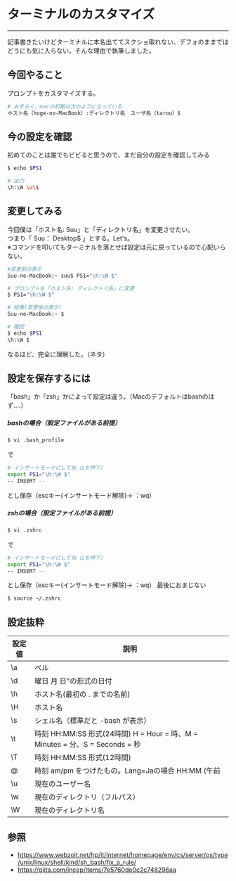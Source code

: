 # ターミナルのカスタマイズ
---
記事書きたいけどターミナルに本名出ててスクショ取れない、デフォのままではどうにも気に入らない。そんな理由で執筆しました。
## 今回やること
プロンプトをカスタマイズする。
```sh
# おそらく、macの初期は次のようになっている
ホスト名（hoge-no-MacBook）:ディレクトリ名　ユーザ名（tarou）$
```

## 今の設定を確認
初めてのことは誰でもビビると思うので、まだ自分の設定を確認してみる
```sh
$ echo $PS1

# 出力
\h:\W \u\$
```

## 変更してみる　
今回僕は「ホスト名: Suu」と「ディレクトリ名」を変更させたい。  
つまり「 Suu： Desktop$ 」とする。Let's。  
※コマンドを叩いてもターミナルを落とせば設定は元に戻っているので心配いらない。
```sh
#変更前の表示
Suu-no-MacBook:~ suu$ PS1="\h:\W $"

# プロンプトを「ホスト名: ディレクトリ名」に変更
$ PS1="\h:\W $"

# 結果(変更後の表示)
Suu-no-MacBook:~ $

# 確認
$ echo $PS1
\h:\W $
```
なるほど、完全に理解した。（ネタ）

## 設定を保存するには
「bash」か「zsh」かによって設定は違う。（Macのデフォルトはbashのはず....）
##### bashの場合（設定ファイルがある前提）
```sh
$ vi .bash_profile
```
で
```sh
# インサートモードにしてね（iを押下）
export PS1="\h:\W $"
-- INSERT --
```
とし保存（escキー(インサートモード解除)→ ：wq）

##### zshの場合（設定ファイルがある前提）
```sh
$ vi .zshrc
```
で
```sh
# インサートモードにしてね（iを押下）
export PS1="\h:\W $"
-- INSERT --
```
とし保存（escキー(インサートモード解除)→ ：wq）
最後におまじない
```sh
$ source ~/.zshrc
```
## 設定抜粋
| 設定値 | 説明 |
----|---- 
| \a | ベル |
| \d | 曜日 月 日"の形式の日付 |
| \h | ホスト名(最初の . までの名前) |
| \H | ホスト名 |
| \s | シェル名（標準だと -bash が表示） |
| \t | 時刻 HH:MM:SS 形式(24時間) H = Hour = 時、M = Minutes = 分、S = Seconds = 秒　|
| \T | 時刻 HH:MM:SS 形式(12時間) |
| \@ | 時刻 am/pm をつけたもの。Lang=Jaの場合 HH:MM (午前|午後)となる。 |
| \u | 現在のユーザー名 |
| \w | 現在のディレクトリ（フルパス） |
| \W | 現在のディレクトリ名 |

## 参照
- https://www.webzoit.net/hp/it/internet/homepage/env/cs/server/os/type/unix/linux/shell/kind/sh_bash/fix_a_rule/
- https://qiita.com/incep/items/7e5760de0c2c748296aa